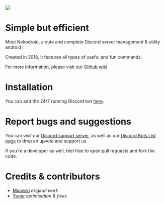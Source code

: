 <img src="https://images.discordapp.net/avatars/612387247207219220/e3df57d52eb337159c497eb193bcc97a.png"></img>

# Simple but efficient

Meet Nekodroid, a cute and complete Discord server management & utility android !

Created in 2018, it features all types of useful and fun commands.

For more information, please visit our [Github wiki](https://github.com/miowski/Nekodroid/wiki)

# Installation

You can add the 24/7 running Discord bot [here](https://discord.com/login?redirect_to=%2Foauth2%2Fauthorize%3Fclient_id%3D612387247207219220%26scope%3Dbot%26permissions%3D2146958591).

# Report bugs and suggestions

You can visit our [Discord support server](https://discord.gg/wxBGu5f), as well as our [Discord Bots List page](https://discordbots.org/bot/612387247207219220) to drop an upvote and support us.

If you're a developer as well, feel free to open pull requests and fork the code.

# Credits & contributors

- [Miowski](https://github.com/miowski) *original work*
- [Yume](https://github.com/yumenetwork) *optimisation & fixes*
